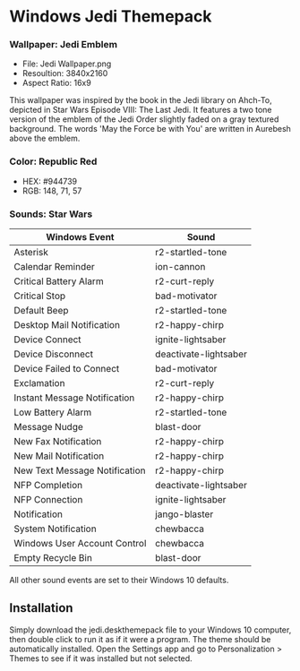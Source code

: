 # Windows Jedi Themepack

### Wallpaper: Jedi Emblem
* File: Jedi Wallpaper.png
* Resoultion: 3840x2160
* Aspect Ratio: 16x9

This wallpaper was inspired by the book in the Jedi library on Ahch-To, depicted in Star Wars Episode VIII: The Last Jedi. It features a two tone version of the emblem of the Jedi Order slightly faded on a gray textured background. The words 'May the Force be with You' are written in Aurebesh above the emblem.

### Color: Republic Red
 * HEX: #944739
 * RGB: 148, 71, 57

### Sounds: Star Wars
| Windows Event                 | Sound                 |
| -------------                 | -------------         |
| Asterisk                      | r2-startled-tone      |
| Calendar Reminder             | ion-cannon            |
| Critical Battery Alarm        | r2-curt-reply         |
| Critical Stop                 | bad-motivator         |
| Default Beep                  | r2-startled-tone      |
| Desktop Mail Notification     | r2-happy-chirp        |
| Device Connect                | ignite-lightsaber     |
| Device Disconnect             | deactivate-lightsaber |
| Device Failed to Connect      | bad-motivator         |
| Exclamation                   | r2-curt-reply         |
| Instant Message Notification  | r2-happy-chirp        |
| Low Battery Alarm             | r2-startled-tone      |
| Message Nudge                 | blast-door            |
| New Fax Notification          | r2-happy-chirp        |
| New Mail Notification         | r2-happy-chirp        |
| New Text Message Notification | r2-happy-chirp        |
| NFP Completion                | deactivate-lightsaber |
| NFP Connection                | ignite-lightsaber     |
| Notification                  | jango-blaster         |
| System Notification           | chewbacca             |
| Windows User Account Control  | chewbacca             |
| Empty Recycle Bin             | blast-door            |

All other sound events are set to their Windows 10 defaults.

## Installation
Simply download the jedi.deskthemepack file to your Windows 10 computer, then double click to run it as if it were a program. The theme should be automatically installed. Open the Settings app and go to Personalization > Themes to see if it was installed but not selected.